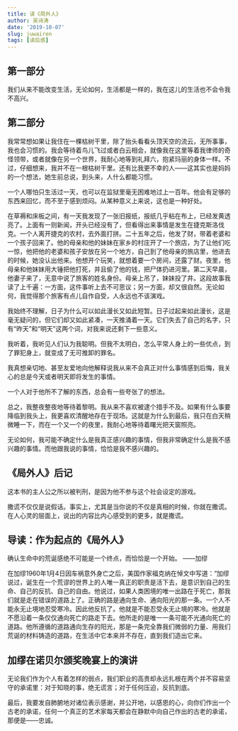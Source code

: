 ```yaml
---
title: 读《局外人》
author: 吴诗涛
date: '2019-10-07'
slug: juwairen
tags: [读后感]
---
```


## 第一部分

我们从来不能改变生活，无论如何，生活都是一样的，我在这儿的生活也不会令我不高兴。

## 第二部分

我常常想如果让我住在一棵枯树干里，除了抬头看看头顶天空的流云，无所事事，我也会习惯的。我会等待着鸟儿飞过或者白云相会，就像我在这里等着我律师的奇怪领带，或者就像在另一个世界，我耐心地等到礼拜六，抱紧玛丽的身体一样。不过，仔细想来，我并不在一根枯树干里。还有比我更不幸的人——这其实也是妈妈的一个想法，她生前总说，到头来，人什么都能习惯。

一个人哪怕只生活过一天，也可以在监狱里毫无困难地过上一百年。他会有足够的东西来回忆，而不至于感到烦闷。从某种意义上来说，这也是一种好处。

在草褥和床板之间，有一天我发现了一张旧报纸，报纸几乎粘在布上，已经发黄透亮了。上面有一则新闻，开头已经没有了，但看得出来事情是发生在捷克斯洛伐克。一个人离开捷克的农村，去外面打拼。二十五年之后，他发了财，带着老婆和一个孩子回来了。他的母亲和他的妹妹在家乡的村庄开了一个旅店，为了让他们吃一惊，他把他的老婆和孩子安放在另一个地方，自己到了他母亲的旅店里，他进去的时候，她没认出他来。他想开个玩笑，就想着要一个房间，还露了财。夜里，他母亲和他妹妹用大锤把他打死，并且偷了他的钱，把尸体扔进河里。第二天早晨，他妻子来了，无意中说了旅客的姓名身份。母亲上吊了，妹妹投了井。这段故事我读了上千遍：一方面，这件事听上去不可思议；另一方面，却又很自然。无论如何，我觉得那个旅客有点儿自作自受，人永远也不该演戏。

我始终不理解，日子为什么可以如此漫长又如此短暂。日子过起来如此漫长，这是毫无疑问的，但它们却又如此紧凑，一天推涌着一天。它们失去了自己的名字，只有“昨天”和“明天”这两个词，对我来说还剩下一些意义。

我听着，我听见人们认为我聪明。但我不太明白，怎么平常人身上的一些优点，到了罪犯身上，就变成了无可推卸的罪名。

我真想亲切地、甚至友爱地向他解释说我从来不会真正对什么事情感到后悔，我关心的总是今天或者明天即将发生的事情。

一个人对于他所不了解的东西，总会有一些夸张了的想法。

总之，我整夜整夜地等待着黎明。我从来不喜欢被逮个措手不及。如果有什么事要降临到我头上，我更喜欢清醒地存在于现场。这就是为什么到最后，我只在白天稍微睡一下，而在一个又一个的夜里，我耐心地等待着曙光把天窗照亮。

无论如何，我可能不确定什么是我真正感兴趣的事情，但我非常确定什么是我不感兴趣的事情。而他跟我说的事情，恰恰是我不感兴趣的。

## 《局外人》后记

这本书的主人公之所以被判刑，是因为他不参与这个社会设定的游戏。

撒谎不仅仅是说假话。事实上，尤其是当你说的不仅是真相的时候，你就在撒谎。在人心灵的层面上，说出的内容比内心感受到的更多，就是撒谎。

## 导读：作为起点的《局外人》

确认生命中的荒诞感绝不可能是一个终点，而恰恰是一个开始。 ——加缪

在加缪1960年1月4日因车祸意外身亡之后，美国作家福克纳在悼文中写道：“加缪说过，诞生在一个荒谬的世界上的人唯一真正的职责是活下去，是意识到自己的生命、自己的反抗、自己的自由。他说过，如果人类困境的唯一出路在于死亡，那我们就是走在错误的道路上了。正确的路是通向生命、通向阳光的那一条。一个人不能永无止境地忍受寒冷。因此他反抗了。他就是不能忍受永无止境的寒冷。他就是不愿沿着一条仅仅通向死亡的路走下去。他所走的是唯一一条可能不光通向死亡的道路。他所遵循的道路通向生存的阳光，那是一条完全靠我们微弱的力量、用我们荒诞的材料铸造的道路，在生活中它本来并不存在，直到我们造出它来。

## 加缪在诺贝尔颁奖晚宴上的演讲

无论我们作为个人有着怎样的弱点，我们职业的高贵却永远扎根在两个并不容易坚守的承诺里：对于知晓的事，绝无谎言；对于任何压迫，反抗到底。

最后，我要发自肺腑地对诸位表示感谢，并公开地，以感恩的心，向你们作出一个古老的承诺，任何一个真正的艺术家每天都会在静默中向自己作出的古老的承诺，那便是——忠诚。
